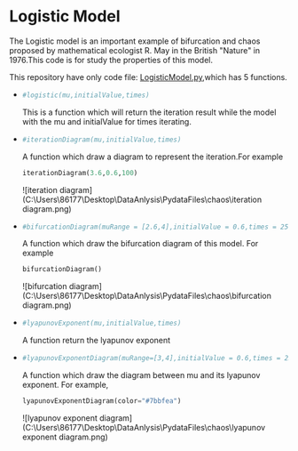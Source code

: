 # Logistic Model

The Logistic model is an important example of bifurcation and chaos proposed by mathematical ecologist R. May in the British "Nature" in 1976.This code is for study the properties of this model.

This repository have only code file: [LogisticModel.py](https://github.com/Tikmoing/Logistic-Model/blob/main/LogisticModel.py),which has  5 functions.

+ ```python
  #logistic(mu,initialValue,times)
  ```

  This is a function which will return the iteration result while the model with the mu and initialValue for times iterating.

+ ```python
  #iterationDiagram(mu,initialValue,times)
  ```

  A function which draw a diagram to represent the iteration.For example 

  ```python
  iterationDiagram(3.6,0.6,100)
  ```

  ![iteration diagram](C:\Users\86177\Desktop\DataAnlysis\PydataFiles\chaos\iteration diagram.png)

+ ```python
  #bifurcationDiagram(muRange = [2.6,4],initialValue = 0.6,times = 250,stepLength = 0.00001,color = 'b')
  ```

  A function which draw the bifurcation diagram of this model. For example

  ```python
  bifurcationDiagram()
  ```

  ![bifurcation diagram](C:\Users\86177\Desktop\DataAnlysis\PydataFiles\chaos\bifurcation diagram.png)

+ ```python
  #lyapunovExponent(mu,initialValue,times)
  ```

  A function return the lyapunov exponent

+ ```python
  #lyapunovExponentDiagram(muRange=[3,4],initialValue = 0.6,times = 250 , stepLength = 0.00001 , color = 'b')
  ```

  A function which draw the diagram between mu and its lyapunov exponent. For example,

  ```python
  lyapunovExponentDiagram(color="#7bbfea")
  ```

  ![lyapunov exponent diagram](C:\Users\86177\Desktop\DataAnlysis\PydataFiles\chaos\lyapunov exponent diagram.png)

